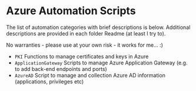 # Azure Automation Scripts

The list of automation categories with brief descriptions is below. Additional descriptions are provided in each folder Readme (at least I try to).

No warranties - please use at your own risk - it works for me... :)

- ```PKI``` Functions to manage certificates and keys in Azure 
- ```ApplicationGateway``` Scripts to manage Azure Application Gateway (e.g. to add back-end endpoints and ports)
- ```AzureAD``` Script to manage and collection Azure AD information (applications, privileges etc)

 
